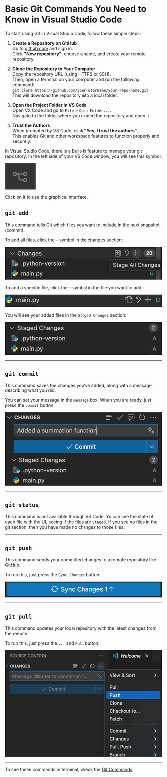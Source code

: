 # Basic Git Commands You Need to Know in Visual Studio Code

To start using Git in Visual Studio Code, follow these simple steps:

1. **Create a Repository on GitHub**  
   Go to [github.com](https://github.com) and sign in.  
   Click **"New repository"**, choose a name, and create your remote repository.

2. **Clone the Repository to Your Computer**  
   Copy the repository URL (using HTTPS or SSH).  
   Then, open a terminal on your computer and run the following command:  
   `git clone https://github.com/your-username/your-repo-name.git`  
   This will download the repository into a local folder.

3. **Open the Project Folder in VS Code**  
   Open VS Code and go to `File` > `Open Folder...`.  
   Navigate to the folder where you cloned the repository and open it.

4. **Trust the Authors**  
   When prompted by VS Code, click **"Yes, I trust the authors"**.  
   This enables Git and other workspace features to function properly and securely.

In Visual Studio Code, there is a Built-In feature to manage your git repository. In the left side of your VS Code window, you will see this symbol:

![VS Code Git Symbol](imgs/vs_git.png)

Click on it to use the graphical interface.

## `git add`

This command tells Git which files you want to include in the next snapshot (commit).

To add all files, click the `+` symbol in the changes section:

![VS Code Git Add All](imgs/vs_git_add_all.png)

To add a specific file, click the `+` symbol in the file you want to add:

![VS Code Git Add](imgs/vs_git_add.png)

You will see your added files in the `Staged Changes` section:

![VS Code Staged](imgs/vs_git_staged.png)

---

## `git commit`

This command saves the changes you've added, along with a message describing what you did.

You can set your message in the `message` box. When you are ready, just press the `commit` button:

![VS Code Commit](imgs/vs_git_commit.png)

---

## `git status`

This command is not available through VS Code. Yu can see the state of each file with the UI, seeing if the files are `Staged`. If you see no files in the git section, then you have made no changes to those files.

---

## `git push`

This command sends your committed changes to a remote repository like GitHub.

To run this, just press the `Sync Changes` button:

![VS Code Push](imgs/vs_git_push.png)

---

## `git pull`

This command updates your local repository with the latest changes from the remote.

To run this, just press the `...` and `Pull` button:

![VS Code Pull](imgs/vs_git_pull.jpg)

---

To see these commands in terminal, check the [Git Commands](commands.en.md).